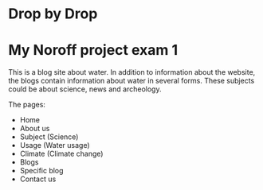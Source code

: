 # Drop by Drop

# My Noroff project exam 1

This is a blog site about water. In addition to information about the website, the blogs 
contain information about water in several forms. These subjects could be about science, 
news and archeology.

The pages:
* Home
* About us
* Subject (Science)
* Usage (Water usage)
* Climate (Climate change)
* Blogs
* Specific blog 
* Contact us